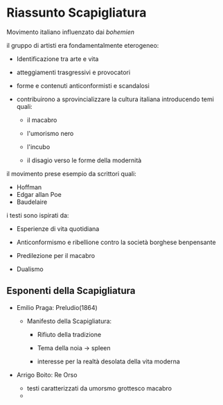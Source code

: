 # Riassunto Scapigliatura

Movimento italiano influenzato dai *bohemien*

il gruppo di artisti era fondamentalmente eterogeneo:
- Identificazione tra arte e vita

- atteggiamenti trasgressivi e provocatori

- forme e contenuti anticonformisti e scandalosi

- contribuirono a sprovincializzare la cultura italiana introducendo temi quali:
	- il macabro
	
	- l'umorismo nero
	
	- l'incubo
	
	- il disagio verso le forme della modernità

il movimento prese esempio da scrittori quali:
- Hoffman
- Edgar allan Poe
- Baudelaire

i testi sono ispirati da:
- Esperienze di vita quotidiana

- Anticonformismo e ribellione contro la società borghese benpensante

- Predilezione per il macabro

- Dualismo

## Esponenti della Scapigliatura

- Emilio Praga: Preludio(1864) 
	- Manifesto della Scapigliatura:

		- Rifiuto della tradizione

		- Tema della noia -> spleen

		- interesse per la realtà desolata della vita moderna

- Arrigo Boito: Re Orso
	- testi caratterizzati da umorsmo grottesco macabro
	- 

<!--stackedit_data:
eyJoaXN0b3J5IjpbLTE0MzczNzExNjEsMTUyNTcyMjY5OV19
-->